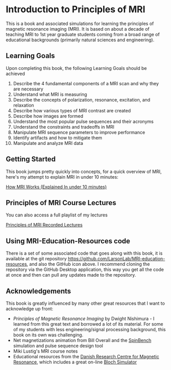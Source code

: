 # Introduction to Principles of MRI

This is a book and associated simulations for learning the principles of magnetic resonance imaging (MRI).  It is based on about a decade of teaching MRI to 1st year graduate students coming from a broad range of educational backgrounds (primarily natural sciences and engineering).

## Learning Goals

Upon completing this book, the following Learning Goals should be achieved

1. Describe the 4 fundamental components of a MRI scan and why they are necessary
1. Understand what MRI is measuring
1. Describe the concepts of polarization, resonance, excitation, and relaxation
1. Describe how various types of MRI contrast are created
1. Describe how images are formed
1. Understand the most popular pulse sequences and their acronyms
1. Understand the constraints and tradeoffs in MRI
1. Manipulate MRI sequence parameters to improve performance
1. Identify artifacts and how to mitigate them
1. Manipulate and analyze MRI data


## Getting Started

This book jumps pretty quickly into concepts, for a quick overview of MRI, here's my attempt to explain MRI in under 10 minutes:

[How MRI Works (Explained In under 10 minutes)](https://youtu.be/1Ku6-uXw7Ag)

## Principles of MRI Course Lectures

You can also access a full playlist of my lectures

[Principles of MRI Recorded Lectures](https://www.youtube.com/playlist?list=PLjBt5Iq93BT9eXMsgevVTXKVv4BgVLB1X)

## Using MRI-Education-Resources code

There is a set of some associated code that goes along with this book, it is available at the git repository https://github.com/LarsonLab/MRI-education-resources, and also the GitHub icon above.  I recommend cloning the repository via the GitHub Desktop application, this way you get all the code at once and then can pull any updates made to the repository.

## Acknowledgements

This book is greatly influenced by many other great resources that I want to acknowledge up front:

* _Principles of Magnetic Resonance Imaging_ by Dwight Nishimura - I learned from this great text and borrowed a lot of its material.  For some of my students with less engineering/signal processing background, this book on its own was challenging.
* Net magnetizations animation from Bill Overall and the [SpinBench](https://vista.ai/products/research-spinbench/) simulation and pulse sequence design tool
* Miki Lustig's MRI course notes
* Educational resources from the [Danish Research Centre for Magnetic Resonance](https://www.drcmr.dk/MR), which includes a great on-line [Bloch Simulator](http://drcmr.dk/BlochSimulator/)

